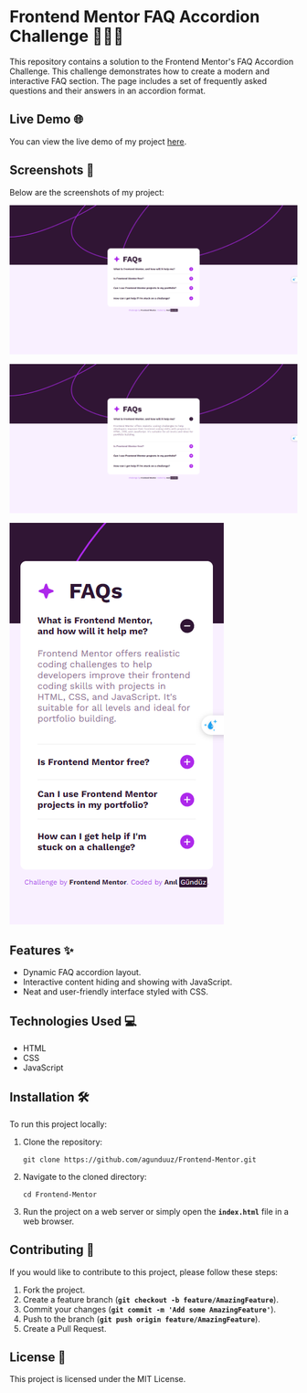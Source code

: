 # **Frontend Mentor FAQ Accordion Challenge 🎨👩‍💻**

This repository contains a solution to the Frontend Mentor's FAQ Accordion Challenge. This challenge demonstrates how to create a modern and interactive FAQ section. The page includes a set of frequently asked questions and their answers in an accordion format.

## **Live Demo 🌐**

You can view the live demo of my project [here](https://65875ee1caaaa7cb1cca904f--grand-axolotl-cdf8ce.netlify.app/).

## **Screenshots 📸**

Below are the screenshots of my project:

![Desktop](image.png)

![Accordion Open](image-1.png)

![Mobile](image-2.png)

## **Features ✨**

- Dynamic FAQ accordion layout.
- Interactive content hiding and showing with JavaScript.
- Neat and user-friendly interface styled with CSS.

## **Technologies Used 💻**

- HTML
- CSS
- JavaScript

## **Installation 🛠️**

To run this project locally:

1. Clone the repository:

    ```
    git clone https://github.com/agunduuz/Frontend-Mentor.git
    ```

2. Navigate to the cloned directory:

    ```
    cd Frontend-Mentor
    ```

3. Run the project on a web server or simply open the **`index.html`** file in a web browser.

## **Contributing 🤝**

If you would like to contribute to this project, please follow these steps:

1. Fork the project.
2. Create a feature branch (**`git checkout -b feature/AmazingFeature`**).
3. Commit your changes (**`git commit -m 'Add some AmazingFeature'`**).
4. Push to the branch (**`git push origin feature/AmazingFeature`**).
5. Create a Pull Request.

## **License 📄**

This project is licensed under the MIT License.
